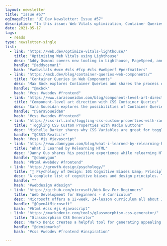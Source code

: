 ```yaml
---
layout: newsletter
title: "Issue #57"
ogImageTitle: "UI Dev Newsletter: Issue #57"
description: "In this issue: Web Vitals optimization, Container Queries exploration, Psychology of Design, and more."
date: 2021-05-17
tags:
  - reads
type: newsletter-single
list:
  - link: "https://web.dev/optimize-vitals-lighthouse/"
    title: "Optimizing Web Vitals using Lighthouse"
    desc: "Addy Osmani covers new tooling in Lighthouse, PageSpeed, and DevTools to help identify how your site can improve on the Web Vitals."
    handle: "@addyosmani"
    hash: "#webvitals #wcv #cls #fcp #cls #webperf #perfmatters"
  - link: "https://mxb.dev/blog/container-queries-web-components/"
    title: "Container Queries in Web Components"
    desc: "Max Böck explores Container Queries and shares the process of creating a book store demo."
    handle: "@mxbck"
    hash: "#css #webdev #frontend"
  - link: "https://www.sarasoueidan.com/blog/component-level-art-direction-with-container-queries-and-picture/"
    title: "Component-level art direction with CSS Container Queries"
    desc: "Sara Soueidan explores the possibilities of Container Queries by taking a closer look into a classic card component."
    handle: "@SaraSoueidan"
    hash: "#css #webdev #frontend"
  - link: "https://css-irl.info/toggling-css-custom-properties-with-radio-buttons/"
    title: "Toggling CSS Custom Properties with Radio Buttons"
    desc: "Michelle Barker shares why CSS Variables are great for toggling between different values using radio buttons."
    handle: "@CSSInRealLife"
    hash: "#css #js #javascript"
  - link: "https://www.dannyguo.com/blog/what-i-learned-by-relearning-html"
    title: "What I Learned by Relearning HTML"
    desc: "Danny Guo shares his positive experience while relearning HTML by taking a beginners course and reading the MDN documentation for HTML."
    handle: "@dannyguo"
    hash: "#html #webdev #frontend"
  - link: "https://growth.design/psychology/"
    title: "🧠 Psychology of Design: 101 Cognitive Biases &amp; Principles That Affect Your UX"
    desc: "A complete list of cognitive biases and design principles. Tons of product examples, tips, and checklists to improve your user experience."
    handle: ""
    hash: "#webdesign #design"
  - link: "https://github.com/microsoft/Web-Dev-For-Beginners"
    title: "Web Development for Beginners - A Curriculum"
    desc: "Microsoft offers a 12-week, 24-lesson curriculum all about JavaScript, CSS, and HTML basics."
    handle: "@OpenAtMicrosoft"
    hash: "#html #css #js #javascript"
  - link: "https://markodenic.com/tools/glassmorphism-css-generator/"
    title: "Glassmorphism CSS Generator"
    desc: "Marko Denic creates a helpful tool for generating appealing glass effects with CSS only."
    handle: "@denicmarko"
    hash: "#css #webdev #frontend #inspiration"

---
```

